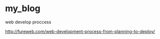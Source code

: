 # my_blog

web develop proccess

http://fureweb.com/web-development-process-from-planning-to-deploy/